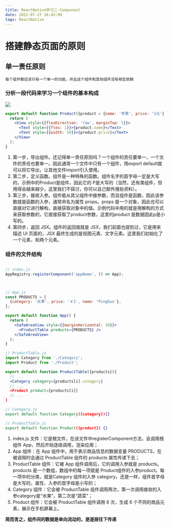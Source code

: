 ```yaml
---
title: ReactNative学习二-Component
date: 2022-07-27 16:43:09
tags: ReactNative
---
```

# 搭建静态页面的原则
## 单一责任原则
    每个组件都应该只有一个单一的功能，并且这个组件和其他组件没有相互依赖
<!-- more -->
### 分析一段代码来学习一个组件的基本构成
![](https://static001.geekbang.org/resource/image/e2/94/e22a8ff50c7bbdb637ed6eb42892dd94.png?wh=1000x594)

```jsx
export default function Product({product = {name: '苹果', price: '1元'} }) {
  return (
    <View style={{flexDirection: 'row', marginTop: 5}}>
      <Text style={{flex: 1}}>{product.name}</Text>
      <Text style={{width: 50}}>{product.price}</Text>
    </View>
  );
}
```

1. 第一步，导出组件。还记得单一责任原则吗？一个组件的责任要单一，一个文件的责任也要单一。因此通常一个文件中只有一个组件，用export default就可以将它导出，让其他文件import引入使用。
2. 第二步，定义函数。组件是一种特殊的函数。组件名字的首字母一定是大写的，示例中的Product是组件，因此它的 P是大写的（当然，还有类组件，但用得会越来越少，这里我们不探讨，你可以自己额外搜些资料）。
3. 第三步，接收入参。组件能从其父组件中接参数，而且组件是函数，因此该参数就是函数的入参，通常命名为属性 props。props 是一个对象，因此也可以直接对它进行解构，直接获取对象中的值。示例代码中用的就是用解构的方式来获取参数的，它直接获取了product参数，这里的product 是数据因此p是小写的。
4. 第四步，返回 JSX。组件的返回值就是 JSX，我们前面也提到过，它是用来描述 UI 页面的，JSX 最终生成的是视图元素、文字元素。这里我们初始化了一个元素，和两个元素。

### 组件的文件结构
```jsx

// index.js
AppRegistry.registerComponent('appName', () => App);



// App.js
const PRODUCTS = [
  {category: '水果', price: '￥1', name: 'PingGuo'},
];

export default function App() {
  return (
    <SafeAreaView style={{marginHorizontal: 30}}>
      <ProductTable products={PRODUCTS} />
    </SafeAreaView>
  );
}

// ProductTable.js
import Category from './Category';
import Product from './Product';

export default function ProductTable({products}){
  // ...
  <Category category={products[i].category}
  // ...
  <Product product={products[i]} 
  // ...  
}

// Category.js
export default function Category({category}){}

// ProductTable.js
export default function Product({product}) {}
```

1. index.js 文件：它是根文件，在该文件中registerComponent方法，会调用根组件 App，然后开始逐级调用，渲染应用；
2. App 组件：在 App 组件中，用于表示商品信息的数据变量 PRODUCTS，在被调用时会通过 ProductTable 组件的 products 属性传递下去；
3. ProductTable 组件：它被 App 组件调用后，它的调用入参就是 products。products 是一个数组，数组中的每一项就是 Product组件的入参product。每一项中的分类，就是Category 组件的入参 category。还是一样，组件首字母是大写的，属性、入参的首字母是小写的；
4. Category 组件：它会被 ProductTable 组件调用两次，第一次调用接收的入参category是“水果”，第二次是“蔬菜”；
5. Product 组件：它会被 ProductTable 组件调用 6 次，生成 6 个不同的商品元素，展示在手机屏幕上。


**简而言之，组件间的数据是单向流动的，是逐层往下传递**